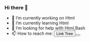 ### Hi there 👋
- 🔭 I’m currently working on Html
- 🌱 I’m currently learning Html
- 🤔 I’m looking for help with Html,Bash
- 📫 How to reach me: <a href="https://ggz2.github.io/tree/"><button>Link Tree<button></a>
